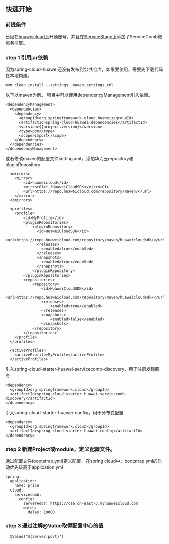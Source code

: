 ## 快速开始

### 前提条件

已经在[huaweicloud](https://www.huaweicloud.com)上开通账号，并且在[ServiceStage](https://www.huaweicloud.com/product/servicestage.html)上添加了ServiceComb微服务引擎。

### step 1 引用jar依赖

因为spring-cloud-huawei还没有发布到公共仓库，如果要使用，需要先下载代码在本地构建。
    
    mvn clean install --settings .maven.settings.xml 

以下以maven为例。
项目中可以使用dependencyManagement引入依赖。

    <dependencyManagement>
      <dependencies>
        <dependency>
          <groupId>org.springframework.cloud.huawei</groupId>
          <artifactId>spring-cloud-huawei-dependencies</artifactId>
          <version>${project.version}</version>
          <type>pom</type>
          <scope>import</scope>
        </dependency>
      </dependencies>
    </dependencyManagement>

或者修改maven的配置文件setting.xml，添加华为云repository和pluginRepository

	  <mirrors>
		<mirror>
			<id>huaweicloud</id>
			<mirrorOf>*,!HuaweiCloudSDK</mirrorOf>
			<url>https://repo.huaweicloud.com/repository/maven/</url>
		</mirror>  
	  </mirrors>
	
	  <profiles>
		<profile>
			<id>MyProfile</id>
			<pluginRepositories>
				<pluginRepository>
				  <id>HuaweiCloudSDK</id>
				  <url>https://repo.huaweicloud.com/repository/maven/huaweicloudsdk/</url>
				  <releases>
					<enabled>true</enabled>
				  </releases>
				  <snapshots>
					<enabled>true</enabled>
				  </snapshots>
				</pluginRepository>
			</pluginRepositories>
			<repositories>
				<repository>
					<id>HuaweiCloudSDK</id>
					<url>https://repo.huaweicloud.com/repository/maven/huaweicloudsdk/</url>
					<releases>
						<enabled>true</enabled>
					</releases>
					<snapshots>
						<enabled>false</enabled>
					</snapshots>
				</repository>
			</repositories>
		</profile>
	  </profiles>
	  
	  <activeProfiles>
	    <activeProfile>MyProfile</activeProfile>
	  </activeProfiles>

引入spring-cloud-starter-huawei-servicecomb-discovery，用于注册发现服务
    
    <dependency>
      <groupId>org.springframework.cloud</groupId>
      <artifactId>spring-cloud-starter-huawei-servicecomb-discovery</artifactId>
    </dependency>

引入spring-cloud-starter-huawei-config，用于分布式配置

    <dependency>
      <groupId>org.springframework.cloud</groupId>
      <artifactId>spring-cloud-starter-huawei-config</artifactId>
    </dependency>
    

  
  
### step 2 新建Project或module，定义配置文件。
通过配置文件(bootstrap.yml)定义配置，在spring cloud中，bootstrap.yml的启动优先级高于application.yml

    spring:
      application:
        name: price
      cloud:
        servicecomb:
          config:
            serverAddr: https://cse.cn-east-3.myhuaweicloud.com 
            watch:
              delay: 10000

    
### step 3 通过注解@Value取得配置中心的值

      @Value("${server.port}")
